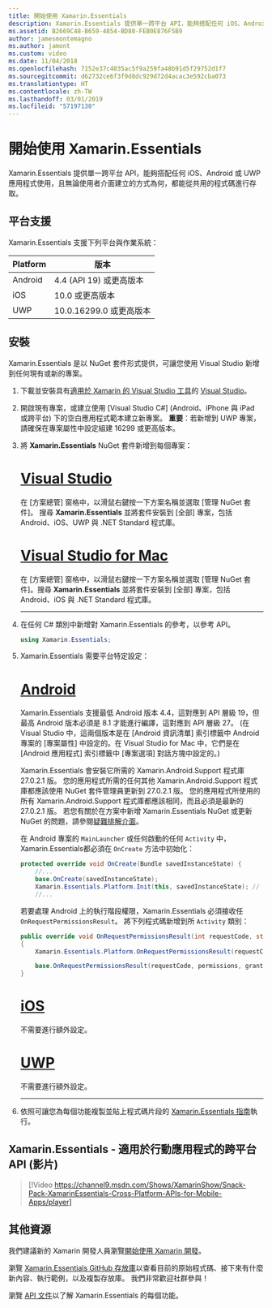 ```yaml
---
title: 開始使用 Xamarin.Essentials
description: Xamarin.Essentials 提供單一跨平台 API，能夠搭配任何 iOS、Android 或 UWP 應用程式使用，且無論使用者介面建立的方式為何，都能從共用的程式碼進行存取。
ms.assetid: B2669C48-B659-4854-BD80-FEB0E876F5B9
author: jamesmontemagno
ms.author: jamont
ms.custom: video
ms.date: 11/04/2018
ms.openlocfilehash: 7152e37c4035ac5f9a259fa48b91d5f29752d1f7
ms.sourcegitcommit: d62732ce6f3f9d8dc929d72d4acac3e592cba073
ms.translationtype: HT
ms.contentlocale: zh-TW
ms.lasthandoff: 03/01/2019
ms.locfileid: "57197130"
---
```

# <a name="get-started-with-xamarinessentials"></a>開始使用 Xamarin.Essentials

Xamarin.Essentials 提供單一跨平台 API，能夠搭配任何 iOS、Android 或 UWP 應用程式使用，且無論使用者介面建立的方式為何，都能從共用的程式碼進行存取。

## <a name="platform-support"></a>平台支援

Xamarin.Essentials 支援下列平台與作業系統：

| Platform | 版本 |
| --- | --- |
| Android | 4.4 (API 19) 或更高版本 |
| iOS |10.0 或更高版本 |
| UWP | 10.0.16299.0 或更高版本 |

## <a name="installation"></a>安裝

Xamarin.Essentials 是以 NuGet 套件形式提供，可讓您使用 Visual Studio 新增到任何現有或新的專案。

1. 下載並安裝具有[適用於 Xamarin 的 Visual Studio 工具](~/get-started/installation/index.md)的 [Visual Studio](http://visualstudio.com)。

2. 開啟現有專案，或建立使用 [Visual Studio C#] (Android、iPhone 與 iPad 或跨平台) 下的空白應用程式範本建立新專案。 **重要**：若新增到 UWP 專案，請確保在專案屬性中設定組建 16299 或更高版本。

3. 將 **Xamarin.Essentials** NuGet 套件新增到每個專案：

    # <a name="visual-studiotabwindows"></a>[Visual Studio](#tab/windows)

    在 [方案總管] 窗格中，以滑鼠右鍵按一下方案名稱並選取 [管理 NuGet 套件]。 搜尋 **Xamarin.Essentials** 並將套件安裝到 [全部] 專案，包括 Android、iOS、UWP 與 .NET Standard 程式庫。

    # <a name="visual-studio-for-mactabmacos"></a>[Visual Studio for Mac](#tab/macos)

    在 [方案總管] 窗格中，以滑鼠右鍵按一下方案名稱並選取 [管理 NuGet 套件]。搜尋 **Xamarin.Essentials** 並將套件安裝到 [全部] 專案，包括 Android、iOS 與 .NET Standard 程式庫。

    -----

4. 在任何 C# 類別中新增對 Xamarin.Essentials 的參考，以參考 API。

    ```csharp
    using Xamarin.Essentials;
    ```

5. Xamarin.Essentials 需要平台特定設定：

    # <a name="androidtabandroid"></a>[Android](#tab/android)

    Xamarin.Essentials 支援最低 Android 版本 4.4，這對應到 API 層級 19，但最高 Android 版本必須是 8.1 才能進行編譯，這對應到 API 層級 27。 (在 Visual Studio 中，這兩個版本是在 [Android 資訊清單] 索引標籤中 Android 專案的 [專案屬性] 中設定的。在 Visual Studio for Mac 中，它們是在 [Android 應用程式] 索引標籤中 [專案選項] 對話方塊中設定的。) 

    Xamarin.Essentials 會安裝它所需的 Xamarin.Android.Support 程式庫 27.0.2.1 版。 您的應用程式所需的任何其他 Xamarin.Android.Support 程式庫都應該使用 NuGet 套件管理員更新到 27.0.2.1 版。 您的應用程式所使用的所有 Xamarin.Android.Support 程式庫都應該相同，而且必須是最新的 27.0.2.1 版。 若您有關於在方案中新增 Xamarin.Essentials NuGet 或更新 NuGet 的問題，請參閱[疑難排解介面](troubleshooting.md)。

    在 Android 專案的 `MainLauncher` 或任何啟動的任何 `Activity` 中，Xamarin.Essentials都必須在 `OnCreate` 方法中初始化：

    ```csharp
    protected override void OnCreate(Bundle savedInstanceState) {
        //...
        base.OnCreate(savedInstanceState);
        Xamarin.Essentials.Platform.Init(this, savedInstanceState); // add this line to your code, it may also be called: bundle
        //...
    ```

    若要處理 Android 上的執行階段權限，Xamarin.Essentials 必須接收任 `OnRequestPermissionsResult`。 將下列程式碼新增到所 `Activity` 類別：

    ```csharp
    public override void OnRequestPermissionsResult(int requestCode, string[] permissions, [GeneratedEnum] Android.Content.PM.Permission[] grantResults)
    {
        Xamarin.Essentials.Platform.OnRequestPermissionsResult(requestCode, permissions, grantResults);

        base.OnRequestPermissionsResult(requestCode, permissions, grantResults);
    }
    ```

    # <a name="iostabios"></a>[iOS](#tab/ios)

    不需要進行額外設定。

    # <a name="uwptabuwp"></a>[UWP](#tab/uwp)

    不需要進行額外設定。

    -----

6. 依照可讓您為每個功能複製並貼上程式碼片段的 [Xamarin.Essentials 指南](index.md)執行。

## <a name="xamarinessentials---cross-platform-apis-for-mobile-apps-video"></a>Xamarin.Essentials - 適用於行動應用程式的跨平台 API (影片)

> [!Video https://channel9.msdn.com/Shows/XamarinShow/Snack-Pack-XamarinEssentials-Cross-Platform-APIs-for-Mobile-Apps/player]

## <a name="other-resources"></a>其他資源

我們建議新的 Xamarin 開發人員瀏覽[開始使用 Xamarin 開發](~/cross-platform/getting-started/index.md)。

瀏覽 [Xamarin.Essentials GitHub 存放庫](http://github.com/xamarin/Essentials)以查看目前的原始程式碼、接下來有什麼新內容、執行範例，以及複製存放庫。 我們非常歡迎社群參與！

瀏覽 [API 文件](xref:Xamarin.Essentials)以了解 Xamarin.Essentials 的每個功能。
